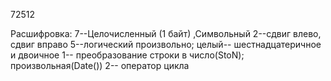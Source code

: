 72512

Расшифровка:
7--Целочисленный (1 байт) ,Символьный
2--сдвиг влево, сдвиг вправо
5--логический произвольно; целый-- шестнадцатеричное и двоичное
1-- преобразование строки в число(StoN); произвольная(Date())
2-- оператор цикла
